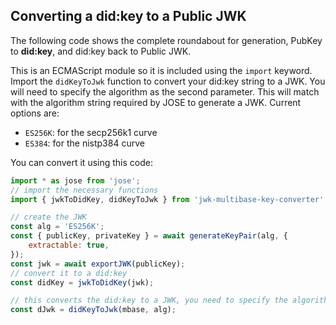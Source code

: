 ## Converting a did:key to a Public JWK

The following code shows the complete roundabout for generation, PubKey to **did:key**, and did:key back to Public JWK.

This is an ECMAScript module so it is included using the `import` keyword.
Import the `didKeyToJwk` function to convert your did:key string to a JWK.
You will need to specify the algorithm as the second parameter.
This will match with the algorithm string required by JOSE to generate a JWK.
Current options are:

 - `ES256K`: for the secp256k1 curve
 - `ES384`: for the nistp384 curve

You can convert it using this code:

```javascript
import * as jose from 'jose';
// import the necessary functions
import { jwkToDidKey, didKeyToJwk } from 'jwk-multibase-key-converter';

// create the JWK
const alg = 'ES256K';
const { publicKey, privateKey } = await generateKeyPair(alg, {
    extractable: true,
});
const jwk = await exportJWK(publicKey);
// convert it to a did:key
const didKey = jwkToDidKey(jwk);

// this converts the did:key to a JWK, you need to specify the algorithm
const dJwk = didKeyToJwk(mbase, alg);
```

